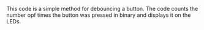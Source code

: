 This code is a simple method for debouncing a button. The code counts the number opf times the button was pressed in binary and displays it on the LEDs.

